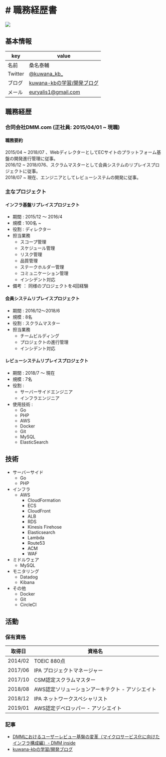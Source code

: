# # 職務経歴書
<img src=“./profile.jpeg” width=“200px” />

## 基本情報
|key|value|
|----|----|
|名前|桑名泰輔|
|Twitter|[@kuwana_kb_](https://twitter.com/kuwana_kb_)
|ブログ|[kuwana-kbの学習/開発ブログ](https://kuwana-kb.hatenablog.com/)
|メール|euryalis1@gmail.com|

## 職務経歴
### 合同会社DMM.com (正社員: 2015/04/01 ~ 現職)

#### 職務要約
2015/04 ~ 2018/07 、WebディレクターとしてECサイトのプラットフォーム基盤の開発進行管理に従事。<br>
2016/12 ~ 2018/076、スクラムマスターとして会員システムのリプレイスプロジェクトに従事。<br>
2018/07 ~ 現在、エンジニアとしてレビューシステムの開発に従事。

### 主なプロジェクト
#### インフラ基盤リプレイスプロジェクト
- 期間 : 2015/12 ～ 2016/4
- 規模 : 100名 ~
- 役割 : ディレクター
- 担当業務
	- スコープ管理
	- スケジュール管理
	- リスク管理
	- 品質管理
	- ステークホルダー管理
	- コミュニケーション管理
	- インシデント対応
- 備考 ： 同様のプロジェクトを4回経験

#### 会員システムリプレイスプロジェクト
- 期間 : 2016/12～2018/6
- 規模 : 8名
- 役割 : スクラムマスター
- 担当業務
	- チームビルディング
	- プロジェクトの進行管理
	- インシデント対応

#### レビューシステムリプレイスプロジェクト
- 期間 : 2018/7 ～ 現在
- 規模 : 7名
- 役割 :
	- サーバーサイドエンジニア
	- インフラエンジニア
- 使用技術 :
	- Go
	- PHP
	- AWS
	- Docker
	- Git
	- MySQL
	- ElasticSearch

## 技術
- サーバーサイド
	- Go
	- PHP
- インフラ
	- AWS
		- CloudFormation
		- ECS
		- CloudFront
		- ALB
		- RDS
		- Kinesis Firehose
		- Elasticsearch
		- Lambda
		- Route53
		- ACM
		- WAF
- ミドルウェア
	- MySQL
- モニタリング
	- Datadog
	- Kibana
- その他
	- Docker
	- Git
	- CircleCI

## 活動
### 保有資格
|取得日|資格名|
|----|----|
|2014/02|TOEIC 880点|
|2017/06|IPA プロジェクトマネージャー|
|2017/10|CSM認定スクラムマスター|
|2018/08|AWS認定ソリューションアーキテクト - アソシエイト|
|2018/12|IPA ネットワークスペシャリスト|
|2019/01|AWS認定デベロッパー - アソシエイト|

### 記事
* [DMMにおけるユーザーレビュー基盤の変革（マイクロサービス化に向けたインフラ構成編）- DMM inside](https://inside.dmm.com/entry/2019/03/11/review-infrastructure)
* [kuwana-kbの学習/開発ブログ](https://kuwana-kb.hatenablog.com/)
